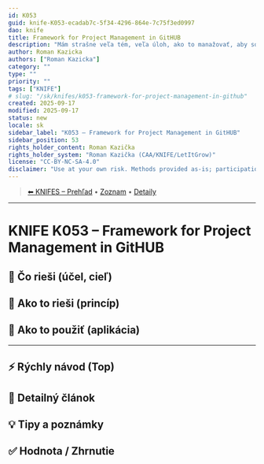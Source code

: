 ```yaml
---
id: K053
guid: knife-K053-ecadab7c-5f34-4296-864e-7c75f3ed0997
dao: knife
title: Framework for Project Management in GitHUB
description: "Mám strašne veľa tém, veľa úloh, ako to manažovať, aby som sa neutopil v nesplnených úlohách, prípadne nezabudol na dôležité témy a neobjavoval ich znova a znova?"
author: Roman Kazicka
authors: ["Roman Kazicka"]
category: ""
type: ""
priority: ""
tags: ["KNIFE"]
# slug: "/sk/knifes/k053-framework-for-project-management-in-github"
created: 2025-09-17
modified: 2025-09-17
status: new
locale: sk
sidebar_label: "K053 – Framework for Project Management in GitHUB"
sidebar_position: 53
rights_holder_content: Roman Kazička
rights_holder_system: "Roman Kazička (CAA/KNIFE/LetItGrow)"
license: "CC-BY-NC-SA-4.0"
disclaimer: "Use at your own risk. Methods provided as-is; participation is voluntary and context-aware."
---
```

<!-- body:start -->

<!-- nav:knifes -->
> [⬅ KNIFES – Prehľad](../overview.md) • [Zoznam](../KNIFE_Overview_List.md) • [Detaily](../KNIFE_Overview_Details.md)
---
# KNIFE K053 – Framework for Project Management in GitHUB

## 🎯 Čo rieši (účel, cieľ)

## 🧩 Ako to rieši (princíp)

## 🧪 Ako to použiť (aplikácia)

---

## ⚡ Rýchly návod (Top)

## 📜 Detailný článok

## 💡 Tipy a poznámky

## ✅ Hodnota / Zhrnutie
